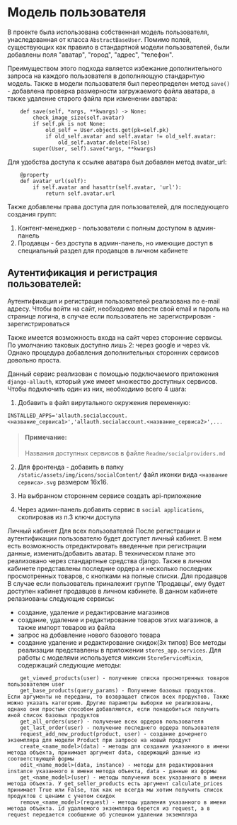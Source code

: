 # Модель пользователя

В проекте была использована собственная модель пользователя, унаследованная от класса `AbstractBaseUser`. 
Помимо полей, cуществующих как правило в стандартной модели пользователей, были добавлены поля "аватар", "город", "адрес", "телефон". 

Преимуществом этого подхода является избежание дополнительного запроса на каждого пользователя в дополняющую стандарнтую модель. 
Также в модели пользователя был переопределен метод `save()` - добавлена проверка размерности загружаемого файла аватара, а также удаление старого файла при изменении аватара:
```python3
    def save(self, *args, **kwargs) -> None:
        check_image_size(self.avatar)
        if self.pk is not None:
            old_self = User.objects.get(pk=self.pk)
            if old_self.avatar and self.avatar != old_self.avatar:
                old_self.avatar.delete(False)
        super(User, self).save(*args, **kwargs)
```
Для удобства доступа к ссылке аватара был добавлен метод avatar_url:
```python3
    @property
    def avatar_url(self):
        if self.avatar and hasattr(self.avatar, 'url'):
            return self.avatar.url
```
Также добавлены права доступа для пользователей, для последующего создания групп:
1. Контент-менеджер - пользователи с полным доступом в админ-панель
2. Продавцы - без доступа в админ-панель, но имеющие доступ в специальный раздел для продавцов в личном кабинете

## Аутентификация и регистрация пользователей:

Аутентификация и регистрация пользователей реализована по e-mail адресу. 
Чтобы войти на сайт, необходимо ввести свой email и пароль на странице логина, в случае если пользователь не зарегистрирован - зарегистрироваться

Также имеется возможность входа на сайт через сторонние сервисы. По умолчанию таковых доступно лишь 2: через google и через vk. 
Однако процедура добавления дополнительных сторонних сервисов довольно проста. 

Данный сервис реализован с помощью подключаемого приложения `django-allauth`, который уже имеет множество доступных сервисов. 
Чтобы подключить один из них, необходимо всего 4 шага:
1. Добавить в файл вирутального окружения переменную:
```env 
INSTALLED_APPS='allauth.socialaccount.<название_сервиса1>','allauth.socialaccount.<название_сервиса2>',...
``` 
> #### Примечание:
> Названия доступных сервисов в файле ```Readme/socialproviders.md```

2. Для фронтенда - добавить в папку `/static/assets/img/icons/socialContent/` файл иконки вида `<название сервиса>.svg` размером 16x16.

3. На выбранном стороннем сервисе создать api-приложение

4. Через админ-панель добавить сервис в `social applications`, скопировав из п.3 ключи доступа

Личный кабинет
Для всех пользователей
После регистрации и аутентификации пользователю будет доступет личный кабинет. В нем есть возможность отредактировать введенные при регистрации данные, изменить/добавить аватар. В техническом плане это реализовано через стандартные средства django. Также в личном кабинете представлены последние ордера и несколько последних просмотренных товаров, с кнопками на полные списки.
Для продавцов
В случае если пользователь приналежит группе 'Продавцы', ему будет доступен кабинет продавцов в личном кабинете. В данном кабинете релазиованы следующие сервисы:
- создание, удаление и редактирование магазинов
- создание, удаление и редактирование товаров этих магазинов, а также импорт товаров из файла
- запрос на добавление нового базового товара
- создание удаление и редактирование скидок(3х типов)
Все методы реализации представлены в приложении `stores_app.services`. Для работы с моделями используется миксин `StoreServiceMixin`, содержащий следующие методы:
```    get_user_stores(user) - получение всех магазинов пользователя user
    get_viewed_products(user) - получение списка просмотренных товаров пользователем user
    get_base_products(query_params) - Получение базовых продуктов. Если аргументы не переданы, то возвращает список всех продуктов. Также можно указать категорию. Другие параметры выборки не реализованы, однако они простым способом добавляются, если понадобиться получить иной список базовых продуктов
    get_all_orders(user) - получение всех ордеров пользователя
    get_last_order(user) - получение последнего ордера пользователя
    request_add_new_product(product, user) - создание дочернего экземпляра для модели Product при запросе на новый продукт
    create_<name_model>(data) - методы для создания указанного в имени метода объекта, принимает аргумент data, содержащий данные из соответствующей формы
    edit_<name_model>(data, instance) - методы для редактирования instance указанного в имени метода объекта, data - данные из формы
    get_<name_model>(user) - методы получения всех указанного в имени метода объекта. У get_seller_products есть аргумент calculate_prices принимает True или False, так как не всегда мы хотим получить список продуктов с ценами с учетом скидок
    remove_<name_model>(request) - методы удаления указанного в имени метода объекта. id удаляемого экземпляра берется из request, а в request передается сообщение об успешном удалении экземпляра
```